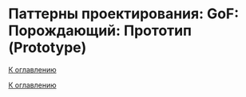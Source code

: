 # Паттерны проектирования: GoF: Порождающий: Прототип (Prototype)

<!--
https://refactoring.guru/ru/design-patterns/catalog
-->

[К оглавлению](../../../README.md)



[К оглавлению](../../../README.md)
